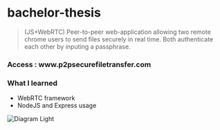# bachelor-thesis
> (JS+WebRTC) Peer-to-peer web-application allowing two remote chrome users to send files securely in real time. Both authenticate each other by inputing a passphrase.

<h3>Access : www.p2psecurefiletransfer.com</h3>

<h3>What I learned</h3>
<ul>
  <li>WebRTC framework</li>
  <li>NodeJS and Express usage</li>
</ul>

![Diagram Light](https://user-images.githubusercontent.com/29238761/158183732-2be42416-e175-4dbf-99b3-bc46187e6053.jpg)
